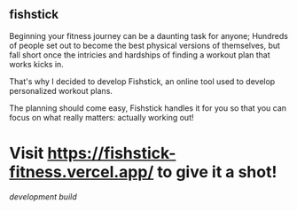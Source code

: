 ## fishstick

Beginning your fitness journey can be a daunting task for anyone; Hundreds of people set out to become the best physical versions of themselves, but fall short once the intricies and hardships of finding a workout plan that works kicks in.

That's why I decided to develop Fishstick, an online tool used to develop personalized workout plans.

The planning should come easy, Fishstick handles it for you so that you can focus on what really matters: actually working out!

# **Visit https://fishstick-fitness.vercel.app/ to give it a shot!**

*development build*

